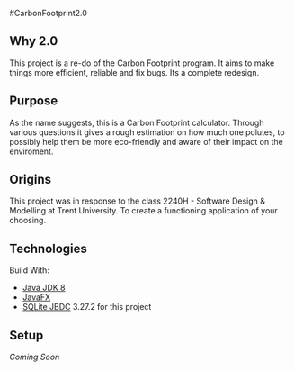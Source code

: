 #CarbonFootprint2.0

## Why 2.0
This project is a re-do of the Carbon Footprint program. It aims to make things more efficient, reliable and fix bugs. Its a complete redesign.

## Purpose
As the name suggests, this is a Carbon Footprint calculator. Through various questions it gives a rough estimation on how much one polutes, to possibly help them be more eco-friendly and aware of their impact on the enviroment.

## Origins
This project was in response to the class 2240H - Software Design & Modelling at Trent University. To create a functioning application of your choosing.

## Technologies
Build With:
* [Java JDK 8](https://www.oracle.com/technetwork/java/javaee/downloads/jdk8-downloads-2133151.html)
* [JavaFX](https://openjfx.io)
* [SQLite JBDC](https://bitbucket.org/xerial/sqlite-jdbc/downloads/) 3.27.2 for this project

## Setup
*Coming Soon*


